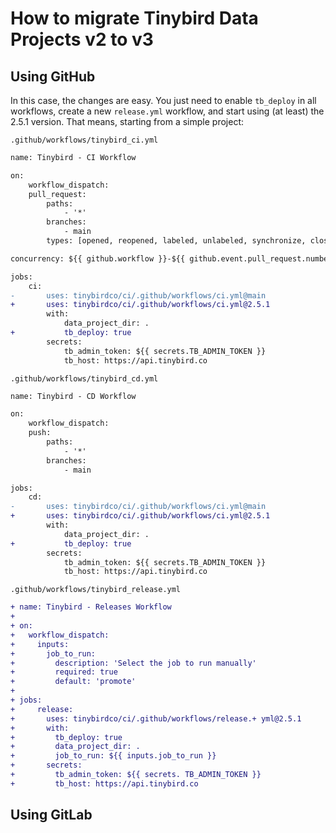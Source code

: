 # How to migrate Tinybird Data Projects v2 to v3

## Using GitHub

In this case, the changes are easy. You just need to enable `tb_deploy` in all workflows, create a new `release.yml` workflow, and start using (at least) the 2.5.1 version. That means, starting from a simple project:

`.github/workflows/tinybird_ci.yml`
```diff
name: Tinybird - CI Workflow

on:
    workflow_dispatch:
    pull_request:
        paths:
            - '*'
        branches:
            - main
        types: [opened, reopened, labeled, unlabeled, synchronize, closed]

concurrency: ${{ github.workflow }}-${{ github.event.pull_request.number }}

jobs:
    ci:
-       uses: tinybirdco/ci/.github/workflows/ci.yml@main
+       uses: tinybirdco/ci/.github/workflows/ci.yml@2.5.1
        with:
            data_project_dir: .
+           tb_deploy: true          
        secrets:
            tb_admin_token: ${{ secrets.TB_ADMIN_TOKEN }}
            tb_host: https://api.tinybird.co
```

`.github/workflows/tinybird_cd.yml`
```diff
name: Tinybird - CD Workflow

on:
    workflow_dispatch:
    push:
        paths:
            - '*'
        branches:
            - main

jobs:
    cd:
-       uses: tinybirdco/ci/.github/workflows/ci.yml@main
+       uses: tinybirdco/ci/.github/workflows/ci.yml@2.5.1
        with:
            data_project_dir: .
+           tb_deploy: true          
        secrets:
            tb_admin_token: ${{ secrets.TB_ADMIN_TOKEN }}
            tb_host: https://api.tinybird.co
```

`.github/workflows/tinybird_release.yml`
```diff
+ name: Tinybird - Releases Workflow
+ 
+ on:
+   workflow_dispatch:
+     inputs:
+       job_to_run:
+         description: 'Select the job to run manually'
+         required: true
+         default: 'promote'
+ 
+ jobs:
+     release: 
+       uses: tinybirdco/ci/.github/workflows/release.+ yml@2.5.1
+       with:
+         tb_deploy: true
+         data_project_dir: .
+         job_to_run: ${{ inputs.job_to_run }}
+       secrets:
+         tb_admin_token: ${{ secrets. TB_ADMIN_TOKEN }}
+         tb_host: https://api.tinybird.co
```

## Using GitLab

